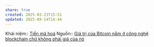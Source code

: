 ```yaml
---
share: true
created: 2025-03-23T15:51
updated: 2025-09-14T14:44
---
```

Khái niệm:: [Tiền mã hoá](../../../%CE%9E%20Kh%C3%A1i%20ni%E1%BB%87m/Ti%E1%BB%81n%20m%C3%A3%20ho%C3%A1.md)
Nguồn:: [Giá trị của Bitcoin nằm ở công nghệ blockchain chứ không phải giá của nó](https://moneyhub.vn/gia-tri-cua-bitcoin-nam-o-cong-nghe-blockchain/)
